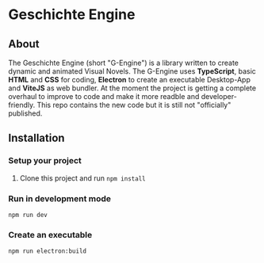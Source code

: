 # Geschichte Engine

## About

The Geschichte Engine (short "G-Engine") is a library written to create dynamic and animated Visual Novels. The G-Engine uses **TypeScript**, basic **HTML** and **CSS** for coding, **Electron** to create an executable Desktop-App and **ViteJS** as web bundler. At the moment the project is getting a complete overhaul to improve to code and make it more readble and developer-friendly. This repo contains the new code but it is still not "officially" published.

## Installation

### Setup your project

1. Clone this project and run `npm install`

### Run in development mode

```
npm run dev
```

### Create an executable

```
npm run electron:build
```

